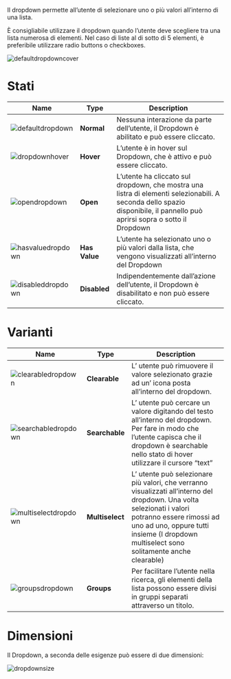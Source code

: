 Il dropdown permette all’utente di selezionare uno o più valori all’interno di una lista. 

È consigliabile utilizzare il dropdown quando l’utente deve scegliere tra una lista numerosa di elementi. Nel caso di liste al di sotto di 5 elementi, è preferibile utilizzare radio buttons o checkboxes.

![defaultdropdowncover](https://user-images.githubusercontent.com/10867086/35731278-40952d0a-0815-11e8-8e2f-556387943587.jpg)

# Stati
|Name|Type|Description|
|----|----|-----------|
|![defaultdropdown](https://user-images.githubusercontent.com/10867086/35731368-97af8478-0815-11e8-9389-2f328cfbf89f.jpg)|**Normal**|Nessuna interazione da parte dell’utente, il Dropdown  è abilitato e può essere cliccato.|
|![dropdownhover](https://user-images.githubusercontent.com/10867086/35731426-c8b22c2e-0815-11e8-8dd5-9c93f7c5bf4f.jpg)|**Hover**|L’utente è in hover sul Dropdown, che è attivo e può essere cliccato.|
|![opendropdown](https://user-images.githubusercontent.com/10867086/35731466-eb3aaba4-0815-11e8-9018-3e9bc4842746.jpg)|**Open**|L’utente ha cliccato sul dropdown, che mostra una listra di elementi selezionabili. A seconda dello spazio disponibile, il pannello può aprirsi sopra o sotto il Dropdown|
|![hasvaluedropdown](https://user-images.githubusercontent.com/10867086/35731797-5835f0b4-0817-11e8-8798-f7c45f07e628.jpg)|**Has Value**|L’utente ha selezionato uno o più valori dalla lista, che vengono visualizzati all’interno del Dropdown|
|![disableddropdown](https://user-images.githubusercontent.com/10867086/35731836-805ba91c-0817-11e8-89e1-7443bf088206.jpg)|**Disabled**|Indipendentemente dall’azione dell’utente, il Dropdown è disabilitato e non può essere cliccato.|

# Varianti
|Name|Type|Description|
|----|----|-----------|
|![clearabledropdown](https://user-images.githubusercontent.com/10867086/35732083-701b0b6e-0818-11e8-9625-7c1512284cc5.jpg)|**Clearable**|L’ utente può rimuovere il valore selezionato grazie ad un’ icona posta all’interno del dropdown.|
|![searchabledropdown](https://user-images.githubusercontent.com/10867086/35732084-73f5663a-0818-11e8-8a7b-06cba30bb06e.jpg)|**Searchable**|L’ utente può cercare un valore digitando del testo all’interno del dropdown. Per fare in modo che l’utente capisca che il dropdown è searchable nello stato di hover utilizzare il cursore “text”|
|![multiselectdropdown](https://user-images.githubusercontent.com/10867086/35732088-772ed2a0-0818-11e8-885a-9397d13e484a.jpg)|**Multiselect**|L’ utente può selezionare più valori, che verranno visualizzati all’interno del dropdown. Una volta selezionati i valori potranno essere rimossi ad uno ad uno, oppure tutti insieme (I dropdown multiselect sono solitamente anche clearable)|
|![groupsdropdown](https://user-images.githubusercontent.com/10867086/35732097-7ea6a51c-0818-11e8-99cd-f9119eaba44e.jpg)|**Groups**|Per facilitare l’utente nella ricerca, gli elementi della lista possono essere divisi in gruppi separati attraverso un titolo.|

# Dimensioni
Il Dropdown, a seconda delle esigenze può essere di due dimensioni:

![dropdownsize](https://user-images.githubusercontent.com/10867086/35732225-f0ddff18-0818-11e8-8ec8-e981248e0fba.jpg)
